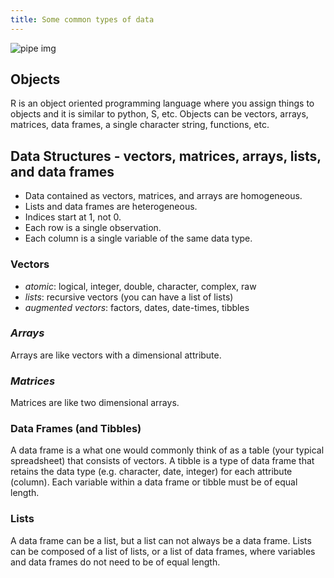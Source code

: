 ```yaml
---
title: Some common types of data
---
```

![pipe img](https://github.com/TC-piRatecat-2018/Website/tree/master/assets/images/pipe.png)

## Objects
R is an object oriented programming language where you assign things to objects and it is similar to python, S, etc. Objects can be vectors, arrays, matrices, data frames, a single character string, functions, etc.

## Data Structures - vectors, matrices, arrays, lists, and data frames
* Data contained as vectors, matrices, and arrays are homogeneous.
* Lists and data frames are heterogeneous.
* Indices start at 1, not 0.
* Each row is a single observation.
* Each column is a single variable of the same data type.

### Vectors
* _atomic_: logical, integer, double, character, complex, raw
* _lists_: recursive vectors (you can have a list of lists)
* _augmented vectors_: factors, dates, date-times, tibbles

### _Arrays_
Arrays are like vectors with a dimensional attribute.

### _Matrices_
Matrices are like two dimensional arrays.

### Data Frames (and Tibbles)
A data frame is a what one would commonly think of as a table (your typical spreadsheet) that consists of vectors. A tibble is a type of data frame that retains the data type (e.g. character, date, integer) for each attribute (column). Each variable within a data frame or tibble must be of equal length.

### Lists
A data frame can be a list, but a list can not always be a data frame. Lists can be composed of a list of lists, or a list of data frames, where variables and data frames do not need to be of equal length.

